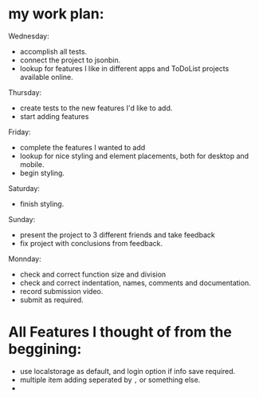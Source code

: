 # my work plan:

Wednesday:
 - accomplish all tests.
 - connect the project to jsonbin.
 - lookup for features I like in different apps and ToDoList projects available online.
 
Thursday:
  - create tests to the new features I'd like to add.
  - start adding features

Friday:
 - complete the features I wanted to add
 - lookup for nice styling and element placements, both for desktop and mobile.
 - begin styling.

Saturday:
 - finish styling.

Sunday:
 - present the project to 3 different friends and take feedback
 - fix project with conclusions from feedback.

Monnday:
 - check and correct function size and division
 - check and correct indentation, names, comments and documentation.
 - record submission video.
 - submit as required.

# All Features I thought of from the beggining:
 - use localstorage as default, and login option if info save required.
 - multiple item adding seperated by `,` or something else.
 - 